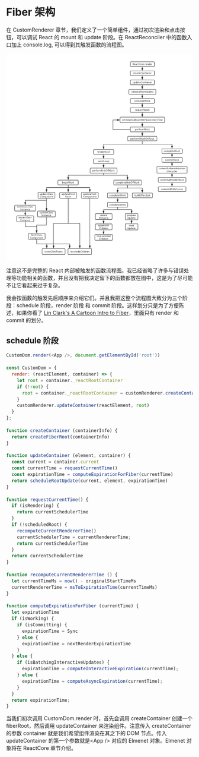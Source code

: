 # Fiber 架构

在 CustomRenderer 章节，我们定义了一个简单组件，通过初次渲染和点击按钮，可以调试 React 的 mount 和 update 阶段。在 ReactReconciler 中的函数入口加上 console.log, 可以得到其触发函数的流程图。

![flowchart](Images/Fiber_flowchart.PNG)

注意这不是完整的 React 内部被触发的函数流程图。我已经省略了许多与错误处理等功能相关的函数，并且没有把我决定留下的函数都放在图中，这是为了尽可能不让它看起来过于复杂。

我会按函数的触发先后顺序来介绍它们。并且我把这整个流程图大致分为三个阶段：schedule 阶段，render 阶段 和 commit 阶段。这样划分只是为了方便陈述，如果你看了 [Lin Clark's A Cartoon Intro to Fiber](https://www.youtube.com/watch?v=ZCuYPiUIONs)，里面只有 render 和 commit 的划分。

## schedule 阶段
```javascript
CustomDom.render(<App />, document.getElementById('root'))

const CustomDom = {
  render: (reactElement, container) => {
    let root = container._reactRootContainer
    if (!root) {
      root = container._reactRootContainer = customRenderer.createContainer(container)
    }
    customRenderer.updateContainer(reactElement, root)
  }
};

function createContainer (containerInfo) {
  return createFiberRoot(containerInfo)
}

function updateContainer (element, container) {
  const current = container.current
  const currentTime = requestCurrentTime()
  const expirationTime = computeExpirationForFiber(currentTime)
  return scheduleRootUpdate(current, element, expirationTime)
}

function requestCurrentTime() {
  if (isRendering) {
    return currentSchedulerTime
  }
  if (!scheduledRoot) {
    recomputeCurrentRendererTime()
    currentSchedulerTime = currentRendererTime;
    return currentSchedulerTime
  }
  return currentSchedulerTime
}

function recomputeCurrentRendererTime () {
  let currentTimeMs = now() - originalStartTimeMs
  currentRendererTime = msToExpirationTime(currentTimeMs)
}

function computeExpirationForFiber (currentTime) {
  let expirationTime
  if (isWorking) {
    if (isCommitting) {
      expirationTime = Sync
    } else {
      expirationTime = nextRenderExpirationTime
    }
  } else {
    if (isBatchingInteractiveUpdates) {
      expirationTime = computeInteractiveExpiration(currentTime);
    } else {
      expirationTime = computeAsyncExpiration(currentTime);
    }
  }
  return expirationTime;
}
```

当我们初次调用 CustomDom.render 时，首先会调用 createContainer 创建一个 fiberRoot，然后调用 updateContainer 来渲染组件。注意传入 createContainer 的参数 container 就是我们希望组件渲染在其之下的 DOM 节点。传入 updateContainer 的第一个参数就是&lt;App /&gt; 对应的 Elmenet 对象。Elmenet 对象将在 ReactCore 章节介绍。






